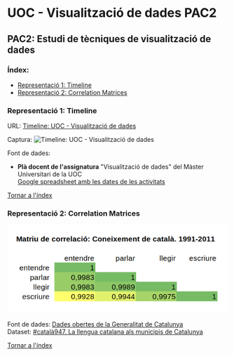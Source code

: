 # UOC - Visualització de dades PAC2
## PAC2: Estudi de tècniques de visualització de dades

### Índex:  
- [Representació 1: Timeline](#representació-1-timeline)
- [Representació 2: Correlation Matrices](#representació-2-correlation-matrices)

### Representació 1: Timeline

URL: [Timeline: UOC - Visualització de dades](https://cdn.knightlab.com/libs/timeline3/latest/embed/index.html?source=16WdZWK36rMBhqfcTwRZL-5e65WKP0u4bGnolf8jCv1g&font=Default&lang=ca&initial_zoom=2&height=640)

Captura: ![Timeline: UOC - Visualització de dades](/timeline-visualització-dades.jpg)  

Font de dades:
 - **Plà docent de l'assignatura** "Visualització de dades" del Màster Universitari de la UOC  
 [Google spreadsheet amb les dates de les activitats](https://docs.google.com/spreadsheets/d/16WdZWK36rMBhqfcTwRZL-5e65WKP0u4bGnolf8jCv1g/edit#gid=0)

[Tornar a l'índex](#Índex)

### Representació 2: Correlation Matrices

![Matriu de correlació sobre coneixements del català](/Correlació-Coneixements-Català.png)

Font de dades: [Dades obertes de la Generalitat de Catalunya](https://governobert.gencat.cat/ca/dades_obertes/inici/)  
Dataset: [#català947. La llengua catalana als municipis de Catalunya](https://analisi.transparenciacatalunya.cat/Societat-benestar/-catal-947-La-llengua-catalana-als-municipis-de-Ca/ct77-e63k)  

[Tornar a l'índex](#Índex)
